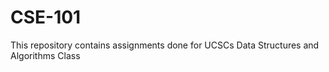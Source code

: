 # CSE-101

This repository contains assignments done for UCSCs Data Structures and Algorithms Class
